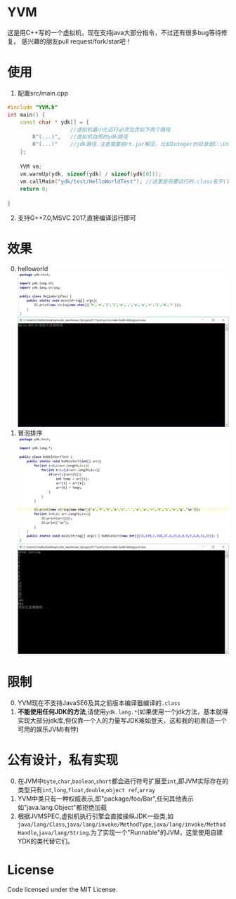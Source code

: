 # YVM
这是用C++写的一个虚拟机，现在支持java大部分指令，不过还有很多bug等待修复。
感兴趣的朋友pull request/fork/star吧！

# 使用

1. 配置src/main.cpp
```cpp
#include "YVM.h"
int main() {
    const char * ydk[] = {
    				//虚拟机最小化运行必须包含如下两个路径
        R"(...)",	//虚拟机自用的ydk路径
        R"(...)"	//jdk路径.注意需要把rt.jar解压，比如Integer的目录是C:\Users\java\io\Integer.class，那么这里需要填入:C:\Users
    };

    YVM vm;
    vm.warmUp(ydk, sizeof(ydk) / sizeof(ydk[0]));
    vm.callMain("ydk/test/HelloWorldTest");	//这里是将要运行的.class名字(需要包含public static void main(String[])方法)
    return 0;

}
```
2. 支持G++7.0,MSVC 2017,直接编译运行即可

# 效果
0. helloworld
![](./public/hw.png)
![](./public/helloworld.png)
1. 冒泡排序
![](./public/bubbletest.png)
![](./public/bbb.png)


# 限制
0. YVM现在不支持JavaSE6及其之前版本编译器编译的`.class`
1. **不能使用任何JDK的方法**,请使用`ydk.lang.*`(如果使用一个jdk方法，基本就得实现大部分jdk库,但仅靠一个人的力量写JDK难如登天，这和我的初衷(造一个可用的娱乐JVM)有悖)

# 公有设计，私有实现
0. 在JVM中`byte`,`char`,`boolean`,`short`都会进行符号扩展至`int`,即JVM实际存在的类型只有`int`,`long`,`float`,`double`,`object ref`,`array`
1. YVM中类只有一种权威表示,即"package/foo/Bar",任何其他表示如"java.lang.Object"都拒绝加载
2. 根据JVMSPEC,虚拟机执行引擎会直接操纵JDK一些类,如`java/lang/Class`,`java/lang/invoke/MethodType`,`java/lang/invoke/MethodHandle`,`java/lang/String`.为了实现一个"Runnable"的JVM，这里使用自建YDK的类代替它们。


# License
Code licensed under the MIT License.
